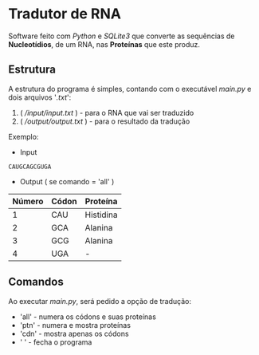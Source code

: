 # Tradutor de RNA

Software feito com *Python* e *SQLite3* que converte as sequências de **Nucleotídios**, de um RNA, nas **Proteínas** que este produz.

## Estrutura

A estrutura do programa é simples, contando com o executável *main.py* e dois arquivos '*.txt*': 

1. ( */input/input.txt* ) - para o RNA que vai ser traduzido 
2. ( */output/output.txt* ) - para o resultado da tradução

Exemplo:

- Input

```
CAUGCAGCGUGA
```

- Output ( se comando = 'all' )

| Número | Códon | Proteína  |
|--------|-------|-----------|
| 1      | CAU   | Histidina |
| 2      | GCA   | Alanina   |
| 3      | GCG   | Alanina   |
| 4      | UGA   | -         |

## Comandos

Ao executar *main.py*, será pedido a opção de tradução:
- 'all' - numera os códons e suas proteínas 
- 'ptn' - numera e mostra proteínas 
- 'cdn' - mostra apenas os códons 
- '   ' - fecha o programa
